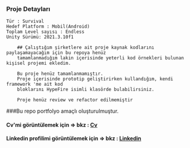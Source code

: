 ### Proje Detayları

    Tür : Survival       
    Hedef Platform : Mobil(Android)   
    Toplam Level sayısı : Endless
    Unity Sürümü: 2021.3.10f1

        ## Çalıştığım şirketlere ait proje kaynak kodlarını paylaşamayacağım için bu repoya henüz 
        tamamlanmadığım lakin içerisinde yeterli kod örnekleri bulunan kişisel projemi ekledim.

        Bu proje henüz tamamlanmamıştır.
        Proje içerisinde prototip geliştirirken kullandığım, kendi framework 'me ait kod 
        bloklarını HypeFire isimli klasörde bulabilirsiniz.
        
        Proje henüz review ve refactor edilmemiştir

###Bu repo portfolyo amaçlı oluşturulmuştur.

#### Cv'mi görüntülemek için => bkz : [Cv](https://github.com/gkhanC/gkhanC/blob/master/CV2022.pdf)
#### Linkedin profilimi görüntülemek için => bkz : [Linkedin](https://www.linkedin.com/in/gkhantutkucay)

